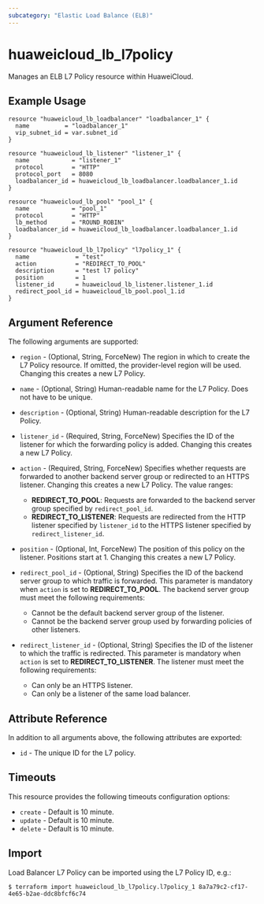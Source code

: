 ```yaml
---
subcategory: "Elastic Load Balance (ELB)"
---
```


# huaweicloud_lb_l7policy

Manages an ELB L7 Policy resource within HuaweiCloud.

## Example Usage

```hcl
resource "huaweicloud_lb_loadbalancer" "loadbalancer_1" {
  name          = "loadbalancer_1"
  vip_subnet_id = var.subnet_id
}

resource "huaweicloud_lb_listener" "listener_1" {
  name            = "listener_1"
  protocol        = "HTTP"
  protocol_port   = 8080
  loadbalancer_id = huaweicloud_lb_loadbalancer.loadbalancer_1.id
}

resource "huaweicloud_lb_pool" "pool_1" {
  name            = "pool_1"
  protocol        = "HTTP"
  lb_method       = "ROUND_ROBIN"
  loadbalancer_id = huaweicloud_lb_loadbalancer.loadbalancer_1.id
}

resource "huaweicloud_lb_l7policy" "l7policy_1" {
  name             = "test"
  action           = "REDIRECT_TO_POOL"
  description      = "test l7 policy"
  position         = 1
  listener_id      = huaweicloud_lb_listener.listener_1.id
  redirect_pool_id = huaweicloud_lb_pool.pool_1.id
}
```

## Argument Reference

The following arguments are supported:

* `region` - (Optional, String, ForceNew) The region in which to create the L7 Policy resource. If omitted, the
  provider-level region will be used. Changing this creates a new L7 Policy.

* `name` - (Optional, String) Human-readable name for the L7 Policy. Does not have to be unique.

* `description` - (Optional, String) Human-readable description for the L7 Policy.

* `listener_id` - (Required, String, ForceNew) Specifies the ID of the listener for which the forwarding policy is added.
  Changing this creates a new L7 Policy.

* `action` - (Required, String, ForceNew) Specifies whether requests are forwarded to another backend server group
  or redirected to an HTTPS listener. Changing this creates a new L7 Policy. The value ranges:
  + **REDIRECT_TO_POOL**: Requests are forwarded to the backend server group specified by `redirect_pool_id`.
  + **REDIRECT_TO_LISTENER**: Requests are redirected from the HTTP listener specified by `listener_id` to the
    HTTPS listener specified by `redirect_listener_id`.

* `position` - (Optional, Int, ForceNew) The position of this policy on the listener. Positions start at 1.
  Changing this creates a new L7 Policy.

* `redirect_pool_id` - (Optional, String) Specifies the ID of the backend server group to which traffic is forwarded.
  This parameter is mandatory when `action` is set to **REDIRECT_TO_POOL**. The backend server group must meet the
  following requirements:
  + Cannot be the default backend server group of the listener.
  + Cannot be the backend server group used by forwarding policies of other listeners.

* `redirect_listener_id` - (Optional, String) Specifies the ID of the listener to which the traffic is redirected.
  This parameter is mandatory when `action` is set to **REDIRECT_TO_LISTENER**. The listener must meet the
  following requirements:
  + Can only be an HTTPS listener.
  + Can only be a listener of the same load balancer.

## Attribute Reference

In addition to all arguments above, the following attributes are exported:

* `id` - The unique ID for the L7 policy.

## Timeouts

This resource provides the following timeouts configuration options:

* `create` - Default is 10 minute.
* `update` - Default is 10 minute.
* `delete` - Default is 10 minute.

## Import

Load Balancer L7 Policy can be imported using the L7 Policy ID, e.g.:

```
$ terraform import huaweicloud_lb_l7policy.l7policy_1 8a7a79c2-cf17-4e65-b2ae-ddc8bfcf6c74
```
